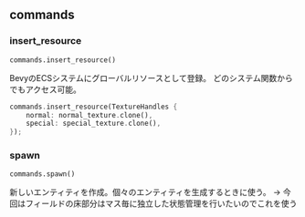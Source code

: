 ## commands

### insert_resource
`commands.insert_resource()`

BevyのECSシステムにグローバルリソースとして登録。
どのシステム関数からでもアクセス可能。

```rust
commands.insert_resource(TextureHandles {
    normal: normal_texture.clone(),
    special: special_texture.clone(),
});

```

### spawn
`commands.spawn()`

新しいエンティティを作成。個々のエンティティを生成するときに使う。
→ 今回はフィールドの床部分はマス毎に独立した状態管理を行いたいのでこれを使う